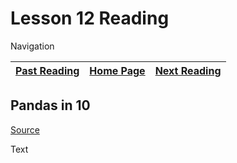 # Lesson 12 Reading

Navigation

| [Past Reading](../Read-11/README.md) | [Home Page](../README.md) | [Next Reading](../Read-13/README.md) |
| ------------ | --------- | ------------ |

## Pandas in 10

[Source](https://pandas.pydata.org/pandas-docs/stable/user_guide/10min.html)

Text
